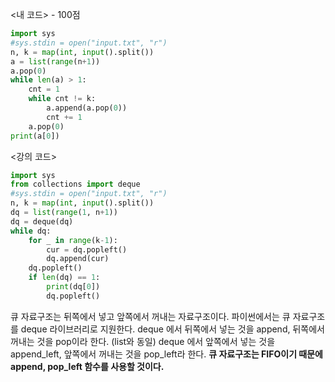 <내 코드> - 100점

```python
import sys
#sys.stdin = open("input.txt", "r")
n, k = map(int, input().split())
a = list(range(n+1))
a.pop(0)
while len(a) > 1:
    cnt = 1
    while cnt != k:
        a.append(a.pop(0))
        cnt += 1
    a.pop(0)
print(a[0])
```

<강의 코드>

```python
import sys
from collections import deque
#sys.stdin = open("input.txt", "r")
n, k = map(int, input().split())
dq = list(range(1, n+1))
dq = deque(dq)
while dq:
    for _ in range(k-1):
        cur = dq.popleft()
        dq.append(cur)
    dq.popleft()
    if len(dq) == 1:
        print(dq[0])
        dq.popleft()
```

큐 자료구조는 뒤쪽에서 넣고 앞쪽에서 꺼내는 자료구조이다.
파이썬에서는 큐 자료구조를 deque 라이브러리로 지원한다.
deque 에서 뒤쪽에서 넣는 것을 append, 뒤쪽에서 꺼내는 것을 pop이라 한다. (list와 동일)
deque 에서 앞쪽에서 넣는 것을 append_left, 앞쪽에서 꺼내는 것을 pop_left라 한다.
**큐 자료구조는 FIFO이기 때문에 append, pop_left 함수를 사용할 것이다.**
